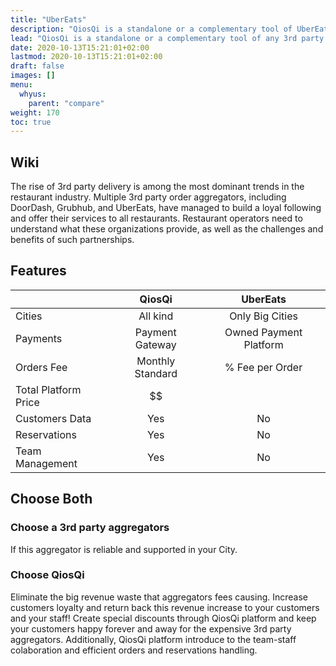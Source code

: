 ```yaml
---
title: "UberEats"
description: "QiosQi is a standalone or a complementary tool of UberEats, Deliveroo, Doordash, GrubHub, ... and any 3rd party aggregators"
lead: "QiosQi is a standalone or a complementary tool of any 3rd party aggregators"
date: 2020-10-13T15:21:01+02:00
lastmod: 2020-10-13T15:21:01+02:00
draft: false
images: []
menu:
  whyus:
    parent: "compare"
weight: 170
toc: true
---
```


## Wiki

The rise of 3rd party delivery is among the most dominant trends in the restaurant industry. Multiple 3rd party order aggregators, including DoorDash, Grubhub, and UberEats, have managed to build a loyal following and offer their services to all restaurants. Restaurant operators need to understand what these organizations provide, as well as the challenges and benefits of such partnerships.

## Features

|   | QiosQi | UberEats |
| -- | :--: | :--: |
| Cities  | All kind | Only Big Cities |
| Payments  | Payment Gateway | Owned Payment Platform |
| Orders Fee | Monthly Standard | % Fee per Order |
| Total Platform Price  | $$ | $$$$ |
| Customers Data | Yes | No |
| Reservations | Yes | No |
| Team Management  | Yes | No |


## Choose Both
### Choose a 3rd party aggregators

If this aggregator is reliable and supported in your City.

### Choose QiosQi

Eliminate the big revenue waste that aggregators fees causing. Increase customers loyalty and return back this revenue increase to your customers and your staff!
Create special discounts through QiosQi platform and keep your customers happy forever and away for the expensive 3rd party aggregators.
Additionally, QiosQi platform introduce to the team-staff colaboration and efficient orders and reservations handling.

